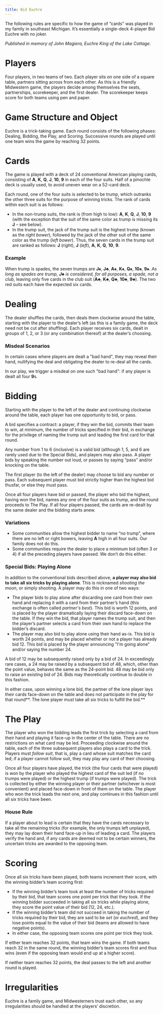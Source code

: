 ```yaml
---
title: Bid Euchre
---
```


The following rules are specific to how the game of “cards" was played in my family in southeast
Michigan. It’s essentially a single-deck 4-player Bid Euchre with no joker.

_Published in memory of John Magiera, Euchre King of the Lake Cottage._

# Players

Four players, in two teams of two. Each player sits on one side of a square table, partners sitting
across from each other. As this is a friendly Midwestern game, the players decide among themselves
the seats, partnerships, scorekeeper, and the first dealer. The scorekeeper keeps score for both
teams using pen and paper.

# Game Structure and Object

Euchre is a trick-taking game. Each round consists of the following phases: Dealing, Bidding, the
Play, and Scoring. Successive rounds are played until one team wins the game by reaching 32 points.

# Cards

The game is played with a deck of 24 conventional American playing cards, consisting of **A**,
**K**, **Q**, **J**, **10**, **9** in each of the four suits. Half of a pinochle deck is usually
used, to avoid uneven wear on a 52-card deck.

Each round, one of the four suits is selected to be trump, which outranks the other three suits for
the purpose of winning tricks. The rank of cards within each suit is as follows:

- In the non-trump suits, the rank is (from high to low): **A**, **K**, **Q**, **J**, **10**, **9**
  (with the exception that the suit of the same color as trump is missing its **J** – see below).
- In the trump suit, the jack of the trump suit is the highest trump (known as the _right bower_),
  followed by the jack of the other suit of the same color as the trump (_left bower_). Thus, the
  seven cards in the trump suit are ranked as follows: **J** (_right_), **J** (_left_), **A**,
  **K**, **Q**, **10**, **9**.

### Example

When trump is spades, the seven trumps are **J**♠︎, **J**♣︎, **A**♠︎, **K**♠︎, **Q**♠︎, **10**♠︎,
**9**♠︎. _As long as spades are trump, **J**♣︎ is considered, for all purposes, a spade, not a
club_, leaving only five cards in the club suit (**A**♣︎, **K**♣︎, **Q**♣︎, **10**♣︎, **9**♣︎). The
two red suits each have the expected six cards.

# Dealing

The dealer shuffles the cards, then deals them clockwise around the table, starting with the player
to the dealer’s left (as this is a family game, the deck need not be cut after shuffling). Each
player receives six cards, dealt in groups of 1, 2, or 3 (or any combination thereof) at the
dealer’s choosing.

### Misdeal Scenarios

In certain cases where players are dealt a "bad hand", they may reveal their hand, nullifying the
deal and obligating the dealer to re-deal all the cards.

In our play, we trigger a misdeal on one such "bad hand": if any player is dealt all four **9**s.

# Bidding

Starting with the player to the left of the dealer and continuing clockwise around the table, each
player has one opportunity to bid, or pass.

A bid specifies a contract: a player, if they win the bid, commits their team to win, at minimum,
the number of tricks specified in their bid, in exchange for the privilege of naming the trump suit
and leading the first card for that round.

Any number from 1 to 6 (inclusive) is a valid bid (although 1, 5, and 6 are rarely used due to the
Special Bids), and players may also pass. A player bids by speaking the number out loud, or passes
by saying “pass” and/or knocking on the table.

The first player (to the left of the dealer) may choose to bid any number or pass. Each subsequent
player must bid strictly higher than the highest bid thusfar, or else they must pass.

Once all four players have bid or passed, the player who bid the highest, having won the bid, names
any one of the four suits as trump, and the round proceeds to The Play. If all four players passed,
the cards are re-dealt by the same dealer and the bidding starts anew.

### Variations

- Some communities allow the highest bidder to name “no trump”, where there are no left or right
  bowers, leaving **A** high in all four suits. Our family does not do this.
- Some communities require the dealer to place a minimum bid (often 3 or 4) if all the preceding
  players have passed. We don’t do this either.

### Special Bids: Playing Alone

In addition to the conventional bids described above, **a player may also bid to take all six tricks
by playing alone**. This is nicknamed _shooting the moon_, or simply shooting. A player may do this
in one of two ways:

- The player bids to play alone after discarding one card from their own hand and replacing it with
  a card from their partner’s hand (this exchange is often called _partner's best_). This bid is
  worth 12 points, and is placed by the player dramatically laying their discard face-down on the
  table. If they win the bid, that player names the trump suit, and then the player’s partner
  selects a card from their own hand to replace the bidder’s discard.
- The player may also bid to play alone using their hand as-is. This bid is worth 24 points, and may
  be placed whether or not a player has already bid 12. This bid is placed by the player announcing
  "I'm going alone" and/or saying the number 24.

A bid of 12 may be subsequently raised only by a bid of 24. In exceedingly rare cases, a 24 may be
raised by a subsequent bid of 48, which, other than the point value, behaves the same as the
24-point bid. 48 may be bid only to raise an existing bid of 24. Bids may theoretically continue to
double in this fashion.

In either case, upon winning a lone bid, the partner of the lone player lays their cards face-down
on the table and does not participate in the play for that round**. The lone player must take all
six tricks to fulfill the bid.**

# The Play

The player who won the bidding leads the first trick by selecting a card from their hand and playing
it face-up in the center of the table. There are no restrictions on what card may be led. Proceeding
clockwise around the table, each of the three subsequent players also plays a card to the trick.
Players must _follow suit_, that is, play a card whose suit matches the card led; if a player cannot
follow suit, they may play any card of their choosing.

Once all four players have played, the trick (the four cards that were played) is won by the player
who played the highest card of the suit led (if no trumps were played) or the highest trump (if
trumps were played). The trick is collected by either the winning player or their partner (whichever
is most convenient) and placed face-down in front of them on the table. The player who won the trick
leads the next one, and play continues in this fashion until all six tricks have been.

### House Rule

If a player about to lead is certain that they have the cards necessary to take all the remaining
tricks (for example, the only trumps left unplayed), they may lay down their hand face-up in lieu of
leading a card. The players verify the hand and, if any cards are deemed not to be certain winners,
the uncertain tricks are awarded to the opposing team.

# Scoring

Once all six tricks have been played, both teams increment their score, with the winning bidder’s
team scoring first:

- If the winning bidder’s team took at least the number of tricks required by their bid, that team
  scores one point per trick that they took. If the winning bidder succeeded in taking all six
  tricks while playing alone, they score the point value of their bid (12, 24, etc.).
- If the winning bidder’s team did not succeed in taking the number of tricks required by their bid,
  they are said to be _set_ (or _euchred_), and they lose points equal to the value of their bid
  (teams are allowed to have negative points).
- In either case, the opposing team scores one point per trick they took.

If either team reaches 32 points, that team wins the game. If both teams reach 32 in the same round,
the winning bidder’s team scores first and thus wins (even if the opposing team would end up at a
higher score).

If neither team reaches 32 points, the deal passes to the left and another round is played.

# Irregularities

Euchre is a family game, and Midwesterners trust each other, so any irregularities should be handled
at the players’ discretion.
